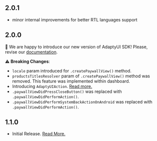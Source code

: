 ## 2.0.1

- minor internal improvements for better RTL languages support

## 2.0.0

🎉 We are happy to introduce our new version of AdaptyUI SDK! Please, revise our [documentation](https://docs.adapty.io/docs/paywall-builder-installation-flutter).

⚠️ **Breaking Changes**:

- `locale` param introduced for `.createPaywallView()` method.
- `productsTitlesResolver` param of `.createPaywallView()` method was removed. This feature was implemented within dashboard.
- Introducing `AdaptyUIAction`. [Read more.](https://docs.adapty.io/docs/paywall-builder-events-flutter#actions)
- `.paywallViewDidPressCloseButton()` was replaced with `.paywallViewDidPerformAction()`.
- `.paywallViewDidPerformSystemBackActionOnAndroid` was replaced with `.paywallViewDidPerformAction()`.

## 1.1.0

- Initial Release. [Read More.](https://docs.adapty.io/docs/paywall-builder-getting-started)
